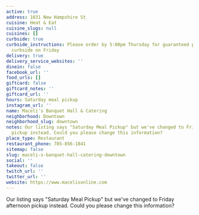 ```yaml
---
active: true
address: 1031 New Hampshire St
cuisine: Heat & Eat
cuisine_slugs: null
cuisines: []
curbside: true
curbside_instructions: Please order by 5:00pm Thursday for guaranteed pick up at Maceli’s
  curbside on Friday
delivery: true
delivery_service_websites: ''
dinein: false
facebook_url: ''
food_urls: []
giftcard: false
giftcard_notes: ''
giftcard_url: ''
hours: Saturday meal pickup
instagram_url: ''
name: Maceli's Banquet Hall & Catering
neighborhood: Downtown
neighborhood_slug: downtown
notes: Our listing says "Saturday Meal Pickup" but we've changed to Friday afternoon
  pickup instead. Could you please change this information?
place_type: Restaurant
restaurant_phone: 785-856-1841
sitemap: false
slug: maceli-s-banquet-hall-catering-downtown
social: ''
takeout: false
twitch_url: ''
twitter_url: ''
website: https://www.macelisonline.com
---
```


Our listing says "Saturday Meal Pickup" but we've changed to Friday afternoon pickup instead. Could you please change this information?